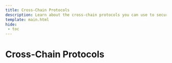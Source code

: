 ```yaml
---
title: Cross-Chain Protocols
description: Learn about the cross-chain protocols you can use to securely communicate and transfer assets between Moonbeam and any connected blockchain.
template: main.html
hide: 
 - toc
---
```


<h1 class='subsection-title'>Cross-Chain Protocols</h1>
<div class='subsection-wrapper'></div>